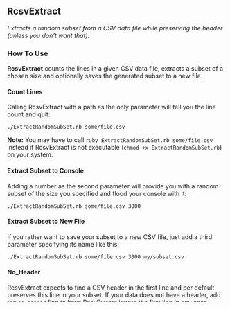 ## RcsvExtract

_Extracts a random subset from a CSV data file while preserving the header (unless you don't want that)._

### How To Use

**RcsvExtract** counts the lines in a given CSV data file, extracts a subset of a chosen size and optionally saves the generated subset to a new file. 

#### Count Lines

Calling RcsvExtract with a path as the only parameter will tell you the line count and quit:

`./ExtractRandomSubSet.rb some/file.csv`

**Note:** You may have to call `ruby ExtractRandomSubSet.rb some/file.csv` instead if RcsvExtract is not executable (`chmod +x ExtractRandomSubSet.rb`) on your system.

#### Extract Subset to Console

Adding a number as the second parameter will provide you with a random subset of the size you specified and flood your console with it:

`./ExtractRandomSubSet.rb some/file.csv 3000`

#### Extract Subset to New File

If you rather want to save your subset to a new CSV file, just add a third parameter specifying its name like this:

`./ExtractRandomSubSet.rb some/file.csv 3000 my/subset.csv`

#### No_Header

RcsvExtract expects to find a CSV header in the first line and per default preserves this line in your subset. If your data does not have a header, add the `no_header` flag to have RcsvExtract ignore the first line _in any case_.

### Roadmap

* `no_header` parameter set: `generate_indices` needs to include _line 0_ instead of ignoring it. Move `no_header` switch from `generate_subset` to `generate_indices` to make it happen.